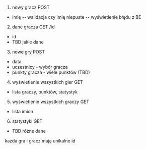 1. nowy gracz POST
 - imię
 -- walidacja czy imię niepuste
 -- wyświetlenie błędu z BE
2. dane gracza GET /id
 - id
 - TBD jakie dane
3. nowe gry POST
 - data
 - uczestnicy - wybór gracza
 - punkty gracza - wiele punktów (TBD)
4. wyświetlenie wszystkich gier GET
 - lista graczy, punktów, statystyk
5. wyświetlenie wszystkich graczy GET
 - lista imion
6. statystyki GET
 - TBD różne dane

każda gra i gracz mają unikalne id